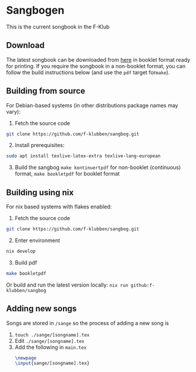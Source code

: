 Sangbogen
========

This is the current songbook in the F-Klub

Download
-------------
The latest songbook can be downloaded from [here](https://github.com/f-klubben/sangbog/releases/latest/download/sangbog.pdf) in booklet format ready for printing. If you require the songbook in a non-booklet format, you can follow the build instructions below (and use the `pdf` target for`make`).

Building from source
-------------
For Debian-based systems (in other distributions package names may vary):
1. Fetch the source code
  ```sh
  git clone https://github.com/f-klubben/sangbog.git
  ```
2. Install prerequisites:
  ```sh
  sudo apt install texlive-latex-extra texlive-lang-european
  ```
3. Build the sangbog
  `make kontinuertpdf` for non-booklet (continuous) format, `make bookletpdf` for booklet format

Building using nix
-------------
For nix based systems with flakes enabled:
1. Fetch the source code
```sh 
git clone https://github.com/f-klubben/sangbog.git
```
2. Enter environment
```sh
nix develop
```
3. Build pdf
```sh
make bookletpdf
```
Or build and run the latest version locally: `nix run github:f-klubben/sangbog`

Adding new songs
-------------
Songs are stored in `/sange` so the process of adding a new song is
  1. `touch ./sange/[songname].tex`
  2. Edit `./sange/[songname].tex`
  3. Add the following in `main.tex`
     ```latex
     \newpage
     \input{sange/[songname].tex}
     ```
